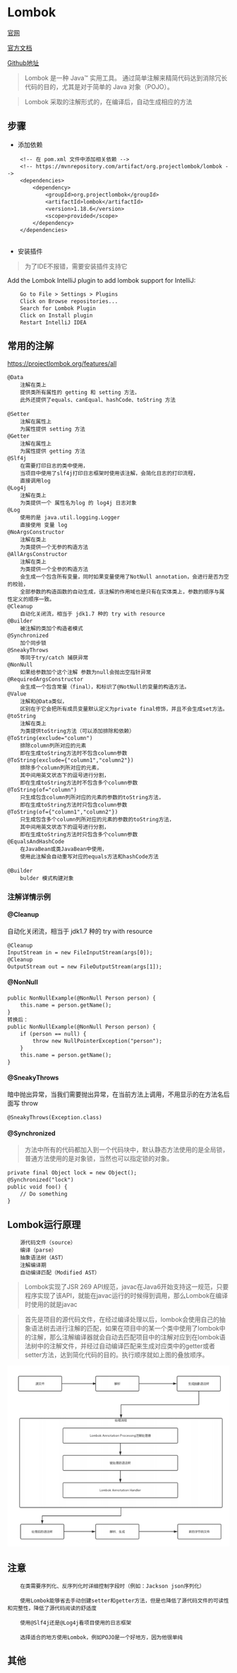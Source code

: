 # Lombok

[官网](https://projectlombok.org)

[官方文档](https://projectlombok.org/features/index.html)

[Github地址](https://github.com/mplushnikov/lombok-intellij-plugin)

>Lombok 是一种 Java™ 实用工具。
 通过简单注解来精简代码达到消除冗长代码的目的，尤其是对于简单的 Java 对象（POJO）。
 
> Lombok 采取的注解形式的，在编译后，自动生成相应的方法
## 步骤
- 添加依赖
```text
    <!-- 在 pom.xml 文件中添加相关依赖 -->
    <!-- https://mvnrepository.com/artifact/org.projectlombok/lombok -->
    <dependencies>
    	<dependency>
    		<groupId>org.projectlombok</groupId>
    		<artifactId>lombok</artifactId>
    		<version>1.18.6</version>
    		<scope>provided</scope>
    	</dependency>
    </dependencies>
    
```

- 安装插件
>  为了IDE不报错，需要安装插件支持它

Add the Lombok IntelliJ plugin to add lombok support for IntelliJ:

```text
    Go to File > Settings > Plugins
    Click on Browse repositories...
    Search for Lombok Plugin
    Click on Install plugin
    Restart IntelliJ IDEA
```


## 常用的注解
https://projectlombok.org/features/all

```text
@Data
    注解在类上
    提供类所有属性的 getting 和 setting 方法，
    此外还提供了equals、canEqual、hashCode、toString 方法
        
@Setter
    注解在属性上
    为属性提供 setting 方法
@Getter
    注解在属性上
    为属性提供 getting 方法
@Slf4j
    在需要打印日志的类中使用，
    当项目中使用了slf4j打印日志框架时使用该注解，会简化日志的打印流程，
    直接调用log
@Log4j
    注解在类上
    为类提供一个 属性名为log 的 log4j 日志对象
@Log
    使用的是 java.util.logging.Logger
    直接使用 变量 log
@NoArgsConstructor
    注解在类上
    为类提供一个无参的构造方法
@AllArgsConstructor
    注解在类上
    为类提供一个全参的构造方法
    会生成一个包含所有变量，同时如果变量使用了NotNull annotation，会进行是否为空的校验， 
    全部参数的构造函数的自动生成，该注解的作用域也是只有在实体类上，参数的顺序与属性定义的顺序一致。
@Cleanup
    自动化关闭流，相当于 jdk1.7 种的 try with resource
@Builder
    被注解的类加个构造者模式
@Synchronized
    加个同步锁
@SneakyThrows
    等同于try/catch 捕获异常
@NonNull
    如果给参数加个这个注解 参数为null会抛出空指针异常
@RequiredArgsConstructor
    会生成一个包含常量（final），和标识了@NotNull的变量的构造方法。
@Value
    注解和@Data类似，
    区别在于它会把所有成员变量默认定义为private final修饰，并且不会生成set方法。
@toString
    注解在类上
    为类提供toString方法（可以添加排除和依赖）
@ToString(exclude="column")
    排除column列所对应的元素
    即在生成toString方法时不包含column参数
@ToString(exclude={"column1","column2"})
    排除多个column列所对应的元素，
    其中间用英文状态下的逗号进行分割，
    即在生成toString方法时不包含多个column参数
@ToString(of="column")
    只生成包含column列所对应的元素的参数的toString方法，
    即在生成toString方法时只包含column参数
@ToString(of={"column1","column2"})
    只生成包含多个column列所对应的元素的参数的toString方法，
    其中间用英文状态下的逗号进行分割，
    即在生成toString方法时只包含多个column参数
@EqualsAndHashCode
    在JavaBean或类JavaBean中使用，
    使用此注解会自动重写对应的equals方法和hashCode方法
    
@Builder
    bulder 模式构建对象
```

### 注解详情示例

#### @Cleanup
自动化关闭流，相当于 jdk1.7 种的 try with resource
```text
@Cleanup 
InputStream in = new FileInputStream(args[0]);
@Cleanup 
OutputStream out = new FileOutputStream(args[1]);
```

#### @NonNull
```text
public NonNullExample(@NonNull Person person) {
    this.name = person.getName();
}
转换后：
public NonNullExample(@NonNull Person person) {
    if (person == null) {
        throw new NullPointerException("person");
    }
    this.name = person.getName();
}
```
#### @SneakyThrows
暗中抛出异常，当我们需要抛出异常，在当前方法上调用，不用显示的在方法名后面写 throw
```text
@SneakyThrows(Exception.class)
```
#### @Synchronized
>方法中所有的代码都加入到一个代码块中，默认静态方法使用的是全局锁，普通方法使用的是对象锁，当然也可以指定锁的对象。
```text
private final Object lock = new Object();
@Synchronized("lock")
public void foo() {
    // Do something
}
```

## Lombok运行原理
```text
    源代码文件（source）
    编译（parse）
    抽象语法树（AST）
    注解编译期
    自动编译匹配（Modified AST）
```
>Lombok实现了JSR 269 API规范，javac在Java6开始支持这一规范，只要程序实现了该API，就能在javac运行的时候得到调用，那么Lombok在编译时使用的就是javac

> 首先是项目的源代码文件，在经过编译处理以后，lombok会使用自己的抽象语法树去进行注解的匹配，如果在项目中的某一个类中使用了lombok中的注解，那么注解编译器就会自动去匹配项目中的注解对应到在lombok语法树中的注解文件，并经过自动编译匹配来生成对应类中的getter或者setter方法，达到简化代码的目的。执行顺序就如上图的叠放顺序。

![Lombok运行原理](../images/lombok.png)

## 注意
```text
    在类需要序列化、反序列化时详细控制字段时（例如：Jackson json序列化）
    
    使用Lombok能够省去手动创建setter和getter方法，但是也降低了源代码文件的可读性和完整性，降低了源代码阅读的舒适度
    
    使用@Slf4j还是@Log4j看项目使用的日志框架
    
    选择适合的地方使用Lombok，例如POJO是一个好地方，因为他很单纯
```

## 其他

